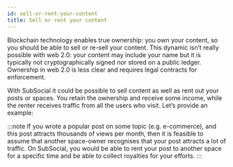 ```yaml
---
id: sell-or-rent-your-content
title: Sell or rent your content
---
```


Blockchain technology enables true ownership: you own your content, so you should be able to
sell or re-sell your content. This dynamic isn’t really possible with web 2.0: your content may
include your name but it is typically not cryptographically signed nor stored on a public ledger.
Ownership in web 2.0 is less clear and requires legal contracts for enforcement.

With SubSocial it could be possible to sell content as well as rent out your posts or spaces. You
retain the ownership and receive some income, while the renter receives traffic from all the
users who visit. Let’s provide an example:

:::note
If you wrote a popular post on some topic (e.g. e-commerce), and this post attracts
thousands of views per month, then it is feasible to assume that another space-owner
recognises that your post attracts a lot of traffic. On SubSocial, you would be able to rent
your post to another space for a specific time and be able to collect royalties for your
efforts.
:::